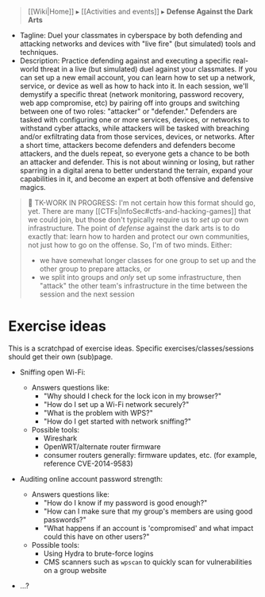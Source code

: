 > [[Wiki|Home]] ▸ [[Activities and events]] ▸ **Defense Against the Dark Arts**

* Tagline: Duel your classmates in cyberspace by both defending and attacking networks and devices with "live fire" (but simulated) tools and techniques.
* Description: Practice defending against and executing a specific real-world threat in a live (but simulated) duel against your classmates. If you can set up a new email account, you can learn how to set up a network, service, or device as well as how to hack into it. In each session, we'll demystify a specific threat (network monitoring, password recovery, web app compromise, etc) by pairing off into groups and switching between one of two roles: "attacker" or "defender." Defenders are tasked with configuring one or more services, devices, or networks to withstand cyber attacks, while attackers will be tasked with breaching and/or exfiltrating data from those services, devices, or networks. After a short time, attackers become defenders and defenders become attackers, and the duels repeat, so everyone gets a chance to be both an attacker and defender. This is not about winning or losing, but rather sparring in a digital arena to better understand the terrain, expand your capabilities in it, and become an expert at both offensive and defensive magics.

> 🚧 TK-WORK IN PROGRESS: I'm not certain how this format should go, yet. There are many [[CTFs|InfoSec#ctfs-and-hacking-games]] that we could join, but those don't typically require us to *set up* our own infrastructure. The point of *defense* against the dark arts is to do exactly that: learn how to harden and protect our own communities, not just how to go on the offense. So, I'm of two minds. Either:
> 
> * we have somewhat longer classes for one group to set up and the other group to prepare attacks, or
> * we split into groups and *only* set up some infrastructure, then "attack" the other team's infrastructure in the time between the session and the next session

# Exercise ideas

This is a scratchpad of exercise ideas. Specific exercises/classes/sessions should get their own (sub)page.

* Sniffing open Wi-Fi:
  * Answers questions like:
    * "Why should I check for the lock icon in my browser?"
    * "How do I set up a Wi-Fi network securely?"
    * "What is the problem with WPS?"
    * "How do I get started with network sniffing?"
  * Possible tools:
    * Wireshark
    * OpenWRT/alternate router firmware
    * consumer routers generally: firmware updates, etc. (for example, reference CVE-2014-9583)
* Auditing online account password strength:
  * Answers questions like:
    * "How do I know if my password is good enough?"
    * "How can I make sure that my group's members are using good passwords?"
    * "What happens if an account is 'compromised' and what impact could this have on other users?"
  * Possible tools:
    * Using Hydra to brute-force logins
    * CMS scanners such as `wpscan` to quickly scan for vulnerabilities on a group website

* …?